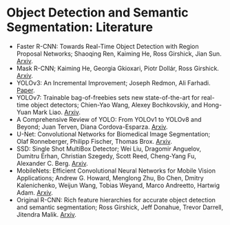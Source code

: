 # Object Detection and Semantic Segmentation: Literature

- Faster R-CNN: Towards Real-Time Object Detection with Region Proposal Networks; Shaoqing Ren, Kaiming He, Ross Girshick, Jian Sun. [Arxiv](https://arxiv.org/abs/1506.01497).
- Mask R-CNN; Kaiming He, Georgia Gkioxari, Piotr Dollár, Ross Girshick. [Arxiv](https://arxiv.org/abs/1703.06870).
- YOLOv3: An Incremental Improvement; Joseph Redmon, Ali Farhadi. [Paper](https://pjreddie.com/media/files/papers/YOLOv3.pdf).
- YOLOv7: Trainable bag-of-freebies sets new state-of-the-art for real-time object detectors; Chien-Yao Wang, Alexey Bochkovskiy, and Hong-Yuan Mark Liao. [Arxiv](https://arxiv.org/abs/2207.02696).
- A Comprehensive Review of YOLO: From YOLOv1 to YOLOv8 and Beyond; Juan Terven, Diana Cordova-Esparza. [Arxiv](https://arxiv.org/abs/2304.00501).
- U-Net: Convolutional Networks for Biomedical Image Segmentation; Olaf Ronneberger, Philipp Fischer, Thomas Brox. [Arxiv](https://arxiv.org/abs/1505.04597).
- SSD: Single Shot MultiBox Detector; Wei Liu, Dragomir Anguelov, Dumitru Erhan, Christian Szegedy, Scott Reed, Cheng-Yang Fu, Alexander C. Berg. [Arxiv](https://arxiv.org/abs/1512.02325).
- MobileNets: Efficient Convolutional Neural Networks for Mobile Vision Applications; Andrew G. Howard, Menglong Zhu, Bo Chen, Dmitry Kalenichenko, Weijun Wang, Tobias Weyand, Marco Andreetto, Hartwig Adam. [Arxiv](https://arxiv.org/abs/1704.04861).
- Original R-CNN: Rich feature hierarchies for accurate object detection and semantic segmentation; Ross Girshick, Jeff Donahue, Trevor Darrell, Jitendra Malik. [Arxiv](https://arxiv.org/abs/1311.2524).